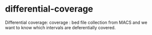differential-coverage
=====================
Differential coverage: coverage : bed file collection from MACS and we want to know which intervals are deferentially covered.  
